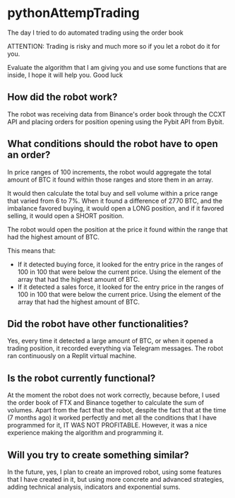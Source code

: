 # pythonAttempTrading
The day I tried to do automated trading using the order book

ATTENTION: Trading is risky and much more so if you let a robot do it for you.

Evaluate the algorithm that I am giving you and use some functions that are inside, I hope it will help you. Good luck
## How did the robot work?
The robot was receiving data from Binance's order book through the CCXT API and placing orders for position opening using the Pybit API from Bybit.
## What conditions should the robot have to open an order?

In price ranges of 100 increments, the robot would aggregate the total amount of BTC it found within those ranges and store them in an array. 

It would then calculate the total buy and sell volume within a price range that varied from 6 to 7%. When it found a difference of 2770 BTC, and the imbalance favored buying, it would open a LONG position, and if it favored selling, it would open a SHORT position. 

The robot would open the position at the price it found within the range that had the highest amount of BTC.

This means that:
- If it detected buying force, it looked for the entry price in the ranges of 100 in 100 that were below the current price. Using the element of the array that had the highest amount of BTC.
- If it detected a sales force, it looked for the entry price in the ranges of 100 in 100 that were below the current price. Using the element of the array that had the highest amount of BTC.

## Did the robot have other functionalities?

Yes, every time it detected a large amount of BTC, or when it opened a trading position, it recorded everything via Telegram messages. The robot ran continuously on a Replit virtual machine.

## Is the robot currently functional?

At the moment the robot does not work correctly, because before, I used the order book of FTX and Binance together to calculate the sum of volumes. Apart from the fact that the robot, despite the fact that at the time (7 months ago) it worked perfectly and met all the conditions that I have programmed for it, IT WAS NOT PROFITABLE.
However, it was a nice experience making the algorithm and programming it.

## Will you try to create something similar?

In the future, yes, I plan to create an improved robot, using some features that I have created in it, but using more concrete and advanced strategies, adding technical analysis, indicators and exponential sums.
